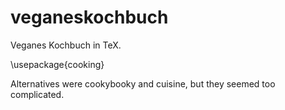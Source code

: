 veganeskochbuch
===============

Veganes Kochbuch in TeX.

\usepackage{cooking}

Alternatives were cookybooky and cuisine, but they seemed too complicated.
